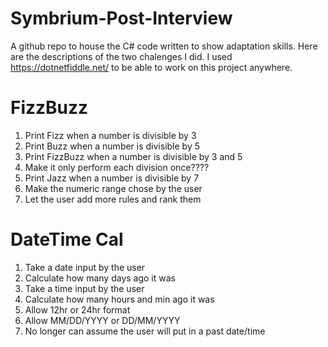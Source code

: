 # Symbrium-Post-Interview
A github repo to house the C# code written to show adaptation skills. Here are the descriptions of the two chalenges I did. I used https://dotnetfiddle.net/ to be able to work on this project anywhere.

# FizzBuzz
1. Print Fizz when a number is divisible by 3
2. Print Buzz when a number is divisible by 5
3. Print FizzBuzz when a number is divisible by 3 and 5
4. Make it only perform each division once????
5. Print Jazz when a number is divisible by 7
6. Make the numeric range chose by the user
7. Let the user add more rules and rank them


# DateTime Cal
1. Take a date input by the user
2. Calculate how many days ago it was
3. Take a time input by the user
4. Calculate how many hours and min ago it was
5. Allow 12hr or 24hr format
6. Allow MM/DD/YYYY or DD/MM/YYYY 
7. No longer can assume the user will put in a past date/time
